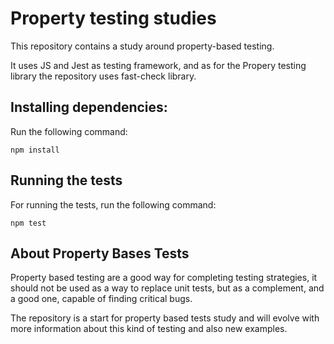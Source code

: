# Property testing studies

This repository contains a study around property-based testing.

It uses JS and Jest as testing framework, and as for the Propery testing library the repository uses fast-check library.

## Installing dependencies:
Run the following command:
```
npm install
```

## Running the tests
For running the tests, run the following command:
```
npm test
```

## About Property Bases Tests
Property based testing are a good way for completing testing strategies, it should not be used as a way to replace unit tests, but as a complement, and a good one, capable of finding critical bugs.

The repository is a start for property based tests study and will evolve with more information about this kind of testing and also new examples.
